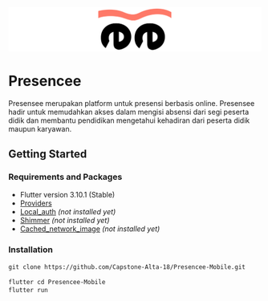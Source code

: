 <p align='center'>
    <a href="">
        <img src="/lib/assets/images/banner.jpg"></img>
    </a>
</p>

# Presencee

Presensee merupakan platform untuk presensi berbasis online. Presensee hadir untuk memudahkan akses dalam mengisi absensi dari segi peserta didik dan membantu pendidikan mengetahui kehadiran dari peserta didik maupun karyawan.

## Getting Started

### Requirements and Packages

- Flutter version 3.10.1 (Stable)
- [Providers](https://pub.dev/packages/provider)
- [Local_auth](https://pub.dev/packages/local_auth) _(not installed yet)_
- [Shimmer](https://pub.dev/packages/shimmer) _(not installed yet)_
- [Cached_network_image](https://pub.dev/packages/cached_network_image) _(not installed yet)_

### Installation

```
git clone https://github.com/Capstone-Alta-18/Presencee-Mobile.git
```

```
flutter cd Presencee-Mobile
flutter run
```
